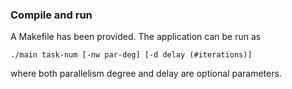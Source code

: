### Compile and run
A Makefile has been provided. The application can be run as

```./main task-num [-nw par-deg] [-d delay (#iterations)]```

where both parallelism degree and delay are optional parameters.